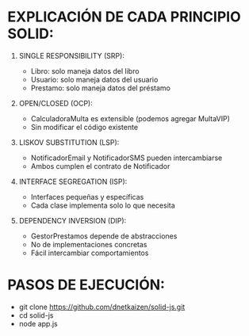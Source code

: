 # EXPLICACIÓN DE CADA PRINCIPIO SOLID:


1. SINGLE RESPONSIBILITY (SRP):
   - Libro: solo maneja datos del libro
   - Usuario: solo maneja datos del usuario  
   - Prestamo: solo maneja datos del préstamo

2. OPEN/CLOSED (OCP):
   - CalculadoraMulta es extensible (podemos agregar MultaVIP)
   - Sin modificar el código existente

3. LISKOV SUBSTITUTION (LSP):
   - NotificadorEmail y NotificadorSMS pueden intercambiarse
   - Ambos cumplen el contrato de Notificador

4. INTERFACE SEGREGATION (ISP):
   - Interfaces pequeñas y específicas
   - Cada clase implementa solo lo que necesita

5. DEPENDENCY INVERSION (DIP):
   - GestorPrestamos depende de abstracciones
   - No de implementaciones concretas
   - Fácil intercambiar comportamientos


# PASOS DE EJECUCIÓN:

   - git clone https://github.com/dnetkaizen/solid-js.git
   - cd solid-js
   - node app.js